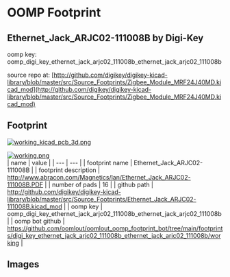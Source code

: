# OOMP Footprint  
## Ethernet_Jack_ARJC02-111008B  by Digi-Key  
  
oomp key: oomp_digi_key_ethernet_jack_arjc02_111008b_ethernet_jack_arjc02_111008b  
  
source repo at: [http://github.com/digikey/digikey-kicad-library/blob/master/src/Source_Footprints/Zigbee_Module_MRF24J40MD.kicad_mod](http://github.com/digikey/digikey-kicad-library/blob/master/src/Source_Footprints/Zigbee_Module_MRF24J40MD.kicad_mod)  
## Footprint  
  
[![working_kicad_pcb_3d.png](working_kicad_pcb_3d_600.png)](working_kicad_pcb_3d.png)  
  
[![working.png](working_600.png)](working.png)  
| name | value | 
| --- | --- | 
| footprint name | Ethernet_Jack_ARJC02-111008B | 
| footprint description | http://www.abracon.com/Magnetics/lan/Ethernet_Jack_ARJC02-111008B.PDF | 
| number of pads | 16 | 
| github path | http://github.com/digikey/digikey-kicad-library/blob/master/src/Source_Footprints/Ethernet_Jack_ARJC02-111008B.kicad_mod | 
| oomp key | oomp_digi_key_ethernet_jack_arjc02_111008b_ethernet_jack_arjc02_111008b | 
| oomp bot github | https://github.com/oomlout/oomlout_oomp_footprint_bot/tree/main/footprints/digi_key_ethernet_jack_arjc02_111008b_ethernet_jack_arjc02_111008b/working | 
## Images  
